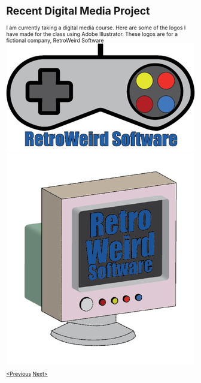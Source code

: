 # Recent Digital Media Project

I am currently taking a digital media course. Here are some of the logos I have made for the class using Adobe Illustrator. These logos are for a fictional company, RetroWeird Software
![Logo1](LukeOlson3b.png)
![Logo2](LukeOlson3c.png)

[<Previous]() [Next>]()
